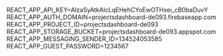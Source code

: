 REACT_APP_API_KEY=AIzaSyAtkAlcLqEHehCYoEwOTHxei_cB0baDuvY
REACT_APP_AUTH_DOMAIN=projectsdashboard-de093.firebaseapp.com
REACT_APP_PROJECT_ID=projectsdashboard-de093
REACT_APP_STORAGE_BUCKET=projectsdashboard-de093.appspot.com
REACT_APP_MESSAGING_SENDER_ID=134524053585
REACT_APP_GUEST_PASSWORD=1234567

